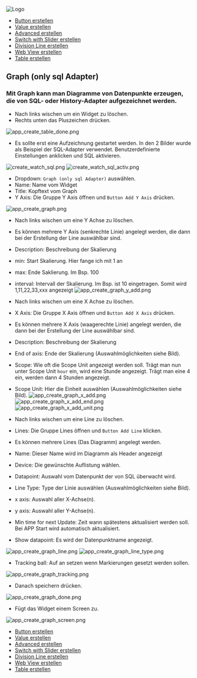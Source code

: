 ![Logo](../../admin/hiob.png)

-   [Button erstellen](button.md)
-   [Value erstellen](value.md)
-   [Advanced erstellen](advanced.md)
-   [Switch with Slider erstellen](switch_w_slider.md)
-   [Division Line erstellen](division.md)
-   [Web View erstellen](webview.md)
-   [Table erstellen](table.md)

## Graph (only sql Adapter)

### Mit Graph kann man Diagramme von Datenpunkte erzeugen, die von SQL- oder History-Adapter aufgezeichnet werden.

- Nach links wischen um ein Widget zu löschen.
- Rechts unten das Pluszeichen drücken.

![app_create_table_done.png](img/app_create_table_done.png)


- Es sollte erst eine Aufzeichnung gestartet werden. In den 2 Bilder wurde als Beispiel der SQL-Adapter verwendet. Benutzerdefinierte Einstellungen anklicken und SQL aktivieren.

![create_watch_sql.png](img/create_watch_sql.png)
![create_watch_sql_activ.png](img/create_watch_sql_activ.png)


- Dropdown: `Graph (only sql Adapter)` auswählen.
- Name: Name vom Widget
- Title: Kopftext vom Graph
- Y Axis: Die Gruppe Y Axis öffnen und `Button Add Y Axis` drücken.

![app_create_graph.png](img/app_create_graph.png)

- Nach links wischen um eine Y Achse zu löschen.
- Es können mehrere Y Axis (senkrechte Linie) angelegt werden, die dann bei der Erstellung der Line auswählbar sind.
- Description: Beschreibung der Skalierung
- min: Start Skalierung. Hier fange ich mit 1 an
- max: Ende Saklierung. Im Bsp. 100
- interval: Intervall der Skalierung. Im Bsp. ist 10 eingetragen. Somit wird 1,11,22,33,xxx angezeigt
![app_create_graph_y_add.png](img/app_create_graph_y_add.png)

- Nach links wischen um eine X Achse zu löschen.
- X Axis: Die Gruppe X Axis öffnen und `Button Add X Axis` drücken.
- Es können mehrere X Axis (waagerechte Linie) angelegt werden, die dann bei der Erstellung der Line auswählbar sind.
- Description: Beschreibung der Skalierung
- End of axis: Ende der Skalierung (Auswahlmöglichkeiten siehe Bild).
- Scope: Wie oft die Scope Unit angezeigt werden soll. Trägt man nun unter Scope Unit `hour` ein, wird eine Stunde angezeigt. Trägt man eine 4 ein, werden dann 4 Stunden angezeigt.
- Scope Unit: Hier die Einheit auswählen (Auswahlmöglichkeiten siehe Bild).
![app_create_graph_x_add.png](img/app_create_graph_x_add.png)
![app_create_graph_x_add_end.png](img/app_create_graph_x_add_end.png)
![app_create_graph_x_add_unit.png](img/app_create_graph_x_add_unit.png)

- Nach links wischen um eine Line zu löschen.
- Lines: Die Gruppe Lines öffnen und `Button Add Line` klicken.
- Es können mehrere Lines (Das Diagramm) angelegt werden.
- Name: Dieser Name wird im Diagramm als Header angezeigt
- Device: Die gewünschte Auflistung wählen.
- Datapoint: Auswahl vom Datenpunkt der von SQL überwacht wird.
- Line Type: Type der Linie auswählen (Auswahlmöglichkeiten siehe Bild).
- x axis: Auswahl aller X-Achse(n).
- y axis: Auswahl aller Y-Achse(n).
- Min time for next Update: Zeit wann spätestens aktualisiert werden soll. Bei APP Start wird automatisch aktualisiert.
- Show datapoint: Es wird der Datenpunktname angezeigt.

![app_create_graph_line.png](img/app_create_graph_line.png)
![app_create_graph_line_type.png](img/app_create_graph_line_type.png)

- Tracking ball: Auf an setzen wenn Markierungen gesetzt werden sollen.

![app_create_graph_tracking.png](img/app_create_graph_tracking.png)

- Danach speichern drücken.

![app_create_graph_done.png](img/app_create_graph_done.png)

- Fügt das Widget einem Screen zu.

![app_create_graph_screen.png](img/app_create_graph_screen.png)


-   [Button erstellen](button.md)
-   [Value erstellen](value.md)
-   [Advanced erstellen](advanced.md)
-   [Switch with Slider erstellen](switch_w_slider.md)
-   [Division Line erstellen](division.md)
-   [Web View erstellen](webview.md)
-   [Table erstellen](table.md)